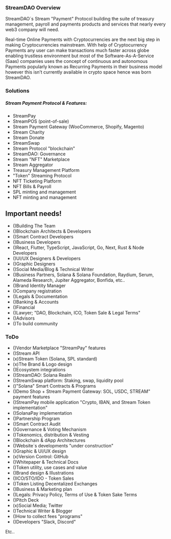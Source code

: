 ### StreamDAO Overview

StreamDAO´s Stream "Payment" Protocol building the suite of treasury management, payroll and payments products and services that nearly every web3 company will need.

Real-time Online Payments with Cryptocurrencies are the next big step in making Cryptocurrencies mainstream. With help of Cryptocurrency Payments any user can make transactions much faster across globe enabling trustless environment but most of the Software-As-A-Service (Saas) companies uses the concept of continuous and autonomous Payments popularly known as Recurring Payments in their business model however this isn’t currently available in crypto space hence was born StreamDAO.

### Solutions

##### Stream Payment Protocol & Features:

- StreamPay
- StreamPOS (point-of-sale)
- Stream Payment Gateway (WooCommerce, Shopify, Magento)
- Stream Charity
- Stream Donate
- StreamSwap
- Stream Protocol "blockchain"
- StreamDAO: Governance
- Stream "NFT" Marketplace
- Stream Aggregator
- Treasury Management Platform
- "Token" Streaming Protocol
- NFT Ticketing Platform
- NFT Bills & Payroll
- SPL minting and management
- NFT minting and management


## Important needs!

- ()Building The Team
- ()Blockchain Architects & Developers
- ()Smart Contract Developers
- ()Business Developers
- ()React, Flutter, TypeScript, JavaScript, Go, Next, Rust & Node Developers
- ()UI/UX Designers & Developers
- ()Graphic Designers
- ()Social Media/Blog & Technical Writer
- ()Business Partners, Solana & Solana Foundation, Raydium, Serum, Alameda Research, Jupiter Aggregator, Bonfida, etc..
- ()Brand Identity Manager
- ()Company registration
- ()Legals & Documentation
- ()Banking & Accounts
- ()Financial
- ()Lawyer; "DAO, Blockchain, ICO, Token Sale & Legal Terms"
- ()Advisors
- ()To build community

### ToDo

- ()Vendor Marketplace "StreamPay" features
- ()Stream API
- (x)Stream Token (Solana, SPL standard)
- (x)The Brand & Logo design
- ()Ecosystem integrations
- ()StreamDAO: Solana Realm
- ()StreamSwap platform: Staking, swap, liquidity pool
- ()"Solana" Smart Contracts & Programs
- ()Demo Shop + Stream Payment Gateway: SOL, USDC, STREAM" payment features
- ()StreamPay mobile application "Crypto, IBAN, and Stream Token implementation"
- ()SolanaPay implementation
- ()Partnership Program
- ()Smart Contract Audit
- ()Governance & Voting Mechanism
- ()Tokenomics, distribution & Vesting
- ()Blockchain & dApp Architectures
- ()Website´s developments "under construction"
- ()Graphic & UI/UX design
- (x)Version Control: GitHub
- ()Whitepaper & Technical Docs
- ()Token utility, use cases and value
- ()Brand design & Illustrations
- ()ICO/STO/IDO - Token Sales
- ()Token Listing Decentalized Exchanges
- ()Business & Marketing plan
- ()Legals: Privacy Policy, Terms of Use & Token Sake Terms
- ()Pitch Deck
- (x)Social Media; Twitter
- ()Technical Writer & Blogger
- ()How to collect fees "programs"
- ()Developers "Slack, Discord"

Etc..
